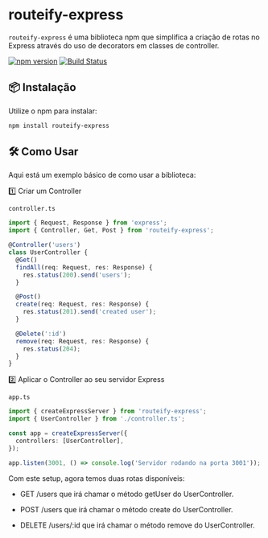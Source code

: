# routeify-express

`routeify-express` é uma biblioteca npm que simplifica a criação de rotas no Express através do uso de decorators em classes de controller.

[![npm version](https://badge.fury.io/js/routeify-express.svg)](https://www.npmjs.com/package/routeify-express)
[![Build Status](https://travis-ci.com/piazin/routeify-express.svg?branch=main)](https://travis-ci.com/piazin/routeify-express)

## 📦 Instalação

Utilize o npm para instalar:

```bash
npm install routeify-express
```

## 🛠 Como Usar

Aqui está um exemplo básico de como usar a biblioteca:

1️⃣ Criar um Controller

`controller.ts`

```typescript
import { Request, Response } from 'express';
import { Controller, Get, Post } from 'routeify-express';

@Controller('users')
class UserController {
  @Get()
  findAll(req: Request, res: Response) {
    res.status(200).send('users');
  }

  @Post()
  create(req: Request, res: Response) {
    res.status(201).send('created user');
  }

  @Delete(':id')
  remove(req: Request, res: Response) {
    res.status(204);
  }
}
```

2️⃣ Aplicar o Controller ao seu servidor Express

`app.ts`

```typescript
import { createExpressServer } from 'routeify-express';
import { UserController } from './controller.ts';

const app = createExpressServer({
  controllers: [UserController],
});

app.listen(3001, () => console.log('Servidor rodando na porta 3001'));
```

Com este setup, agora temos duas rotas disponíveis:

- GET /users que irá chamar o método getUser do UserController.

- POST /users que irá chamar o método create do UserController.

- DELETE /users/:id que irá chamar o método remove do UserController.

